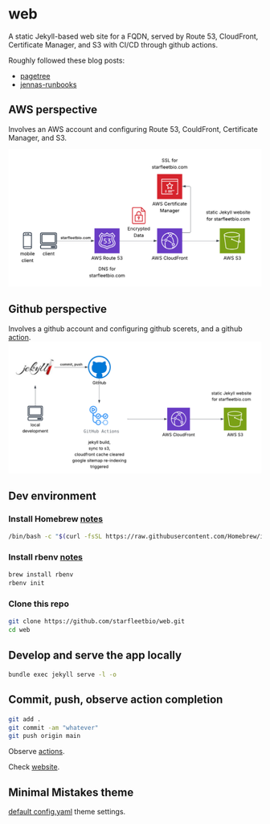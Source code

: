 # web

A static Jekyll-based web site for a FQDN, served by Route 53, CloudFront, Certificate Manager, and S3 with CI/CD through github actions.

Roughly followed these blog posts:
* [pagetree](https://pagertree.com/blog/jekyll-site-to-aws-s3-using-github-actions)
* [jennas-runbooks](https://jksprattler.github.io/jennas-runbooks/DevOps/CI-CD/jekyll-s3-actions.html)

## AWS perspective

Involves an AWS account and configuring Route 53, CouldFront, Certificate Manager, and S3.

![alt text](git_images/jekyll_website.png)

## Github perspective

Involves a github account and configuring github scerets, and a github [action](.github/workflows/build_and_deploy.yml).
![alt text](git_images/github_perspective.png)

## Dev environment

### Install Homebrew [notes](https://brew.sh)

``` bash
/bin/bash -c "$(curl -fsSL https://raw.githubusercontent.com/Homebrew/install/HEAD/install.sh)"
```

### Install rbenv [notes](https://github.com/rbenv/rbenv)

``` bash
brew install rbenv
rbenv init
```

### Clone this repo

``` bash
git clone https://github.com/starfleetbio/web.git
cd web
```

## Develop and serve the app locally

``` bash
bundle exec jekyll serve -l -o
```

## Commit, push, observe action completion

``` bash
git add .
git commit -am "whatever"
git push origin main
```

Observe [actions](https://github.com/starfleetbio/web/actions).

Check [website](https://starfleetbio.com).

## Minimal Mistakes theme

[default config.yaml](https://github.com/mmistakes/minimal-mistakes/blob/master/_config.yml) theme settings.

